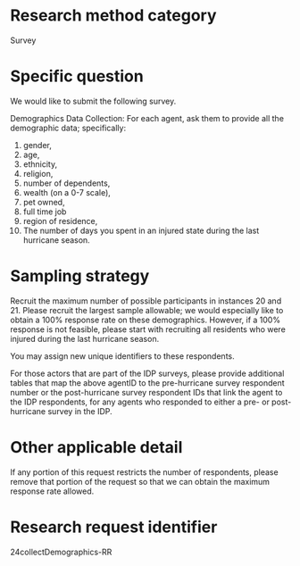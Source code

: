 ﻿# Research method category #


Survey


# Specific question #


We would like to submit the following survey.


Demographics Data Collection:
For each agent, ask them to provide all the demographic data; specifically:
1. gender, 
2. age, 
3. ethnicity, 
4. religion, 
5. number of dependents, 
6. wealth (on a 0-7 scale), 
7. pet owned, 
8. full time job 
9. region of residence, 
10. The number of days you spent in an injured state during the last hurricane season. 


# Sampling strategy #


Recruit the maximum number of possible participants in instances 20 and 21. Please recruit the largest sample allowable; we would especially like to obtain a 100% response rate on these demographics. However, if a 100% response is not feasible, please start with recruiting all residents who were injured during the last hurricane season. 


You may assign new unique identifiers to these respondents. 


For those actors that are part of the IDP surveys, please provide additional tables that map the above agentID to the pre-hurricane survey respondent number or the post-hurricane survey respondent IDs that link the agent to the IDP respondents, for any agents who responded to either a pre- or post- hurricane survey in the IDP. 


# Other applicable detail #


If any portion of this request restricts the number of respondents, please remove that portion of the request so that we can obtain the maximum response rate allowed. 


# Research request identifier #


24collectDemographics-RR